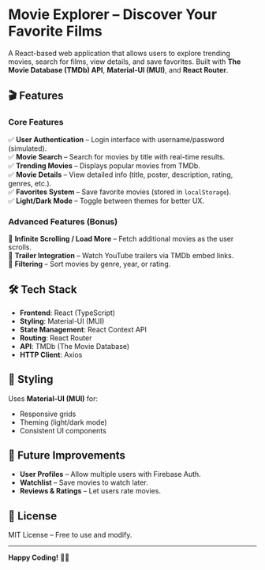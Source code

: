 # Movie Explorer – Discover Your Favorite Films  

A React-based web application that allows users to explore trending movies, search for films, view details, and save favorites. Built with **The Movie Database (TMDb) API**, **Material-UI (MUI)**, and **React Router**.  

## 🎬 Features  

### **Core Features**  
✅ **User Authentication** – Login interface with username/password (simulated).  
✅ **Movie Search** – Search for movies by title with real-time results.  
✅ **Trending Movies** – Displays popular movies from TMDb.  
✅ **Movie Details** – View detailed info (title, poster, description, rating, genres, etc.).  
✅ **Favorites System** – Save favorite movies (stored in `localStorage`).  
✅ **Light/Dark Mode** – Toggle between themes for better UX.  

### **Advanced Features (Bonus)**  
🔹 **Infinite Scrolling / Load More** – Fetch additional movies as the user scrolls.  
🔹 **Trailer Integration** – Watch YouTube trailers via TMDb embed links.  
🔹 **Filtering** – Sort movies by genre, year, or rating.  

## 🛠 Tech Stack  

- **Frontend**: React (TypeScript)  
- **Styling**: Material-UI (MUI)  
- **State Management**: React Context API  
- **Routing**: React Router  
- **API**: TMDb (The Movie Database)  
- **HTTP Client**: Axios  



## 🎨 Styling  

Uses **Material-UI (MUI)** for:  
- Responsive grids  
- Theming (light/dark mode)  
- Consistent UI components  

## 🌟 Future Improvements  

- **User Profiles** – Allow multiple users with Firebase Auth.  
- **Watchlist** – Save movies to watch later.  
- **Reviews & Ratings** – Let users rate movies.  

## 📜 License  

MIT License – Free to use and modify.  

---

**Happy Coding!** 🎥🍿  

